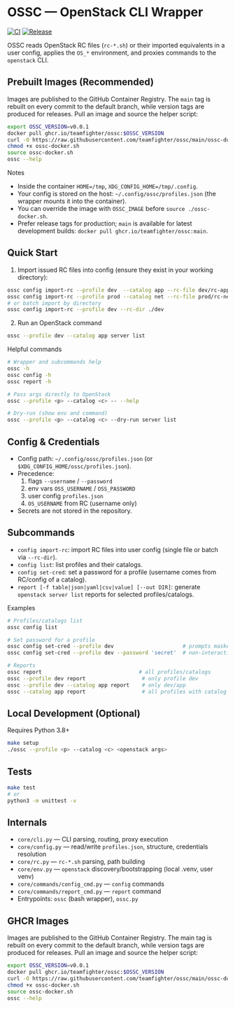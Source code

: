 # OSSC — OpenStack CLI Wrapper

[![CI](https://github.com/teamfighter/ossc/actions/workflows/ci.yml/badge.svg?branch=main)](https://github.com/teamfighter/ossc/actions/workflows/ci.yml)
[![Release](https://github.com/teamfighter/ossc/actions/workflows/release.yml/badge.svg)](https://github.com/teamfighter/ossc/actions/workflows/release.yml)

OSSC reads OpenStack RC files (`rc-*.sh`) or their imported equivalents in a user config, applies the `OS_*` environment, and proxies commands to the `openstack` CLI.

## Prebuilt Images (Recommended)

Images are published to the GitHub Container Registry. The `main` tag is rebuilt on every commit to the default branch, while version tags are produced for releases. Pull an image and source the helper script:

```bash
export OSSC_VERSION=v0.0.1
docker pull ghcr.io/teamfighter/ossc:$OSSC_VERSION
curl -O https://raw.githubusercontent.com/teamfighter/ossc/main/ossc-docker.sh
chmod +x ossc-docker.sh
source ossc-docker.sh
ossc --help
```

Notes
- Inside the container `HOME=/tmp`, `XDG_CONFIG_HOME=/tmp/.config`.
- Your config is stored on the host: `~/.config/ossc/profiles.json` (the wrapper mounts it into the container).
- You can override the image with `OSSC_IMAGE` before `source ./ossc-docker.sh`.
- Prefer release tags for production; `main` is available for latest development builds: `docker pull ghcr.io/teamfighter/ossc:main`.

## Quick Start

1) Import issued RC files into config (ensure they exist in your working directory):
```bash
ossc config import-rc --profile dev  --catalog app --rc-file dev/rc-app.sh
ossc config import-rc --profile prod --catalog net --rc-file prod/rc-net.sh
# or batch import by directory
ossc config import-rc --profile dev --rc-dir ./dev
```

2) Run an OpenStack command
```bash
ossc --profile dev --catalog app server list
```

Helpful commands
```bash
# Wrapper and subcommands help
ossc -h
ossc config -h
ossc report -h

# Pass args directly to OpenStack
ossc --profile <p> --catalog <c> -- --help

# Dry-run (show env and command)
ossc --profile <p> --catalog <c> --dry-run server list
```

## Config & Credentials

- Config path: `~/.config/ossc/profiles.json` (or `$XDG_CONFIG_HOME/ossc/profiles.json`).
- Precedence:
  1) flags `--username` / `--password`
  2) env vars `OSS_USERNAME` / `OSS_PASSWORD`
  3) user config `profiles.json`
  4) `OS_USERNAME` from RC (username only)
- Secrets are not stored in the repository.

## Subcommands

- `config import-rc`: import RC files into user config (single file or batch via `--rc-dir`).
- `config list`: list profiles and their catalogs.
- `config set-cred`: set a password for a profile (username comes from RC/config of a catalog).
- `report [-f table|json|yaml|csv|value] [--out DIR]`: generate `openstack server list` reports for selected profiles/catalogs.

Examples
```bash
# Profiles/catalogs list
ossc config list

# Set password for a profile
ossc config set-cred --profile dev                      # prompts masked input
ossc config set-cred --profile dev --password 'secret'  # non-interactive

# Reports
ossc report                               # all profiles/catalogs
ossc --profile dev report                  # only profile dev
ossc --profile dev --catalog app report    # only dev/app
ossc --catalog app report                  # all profiles with catalog app
```

## Local Development (Optional)

Requires Python 3.8+
```bash
make setup
./ossc --profile <p> --catalog <c> <openstack args>
```

## Tests

```bash
make test
# or
python3 -m unittest -v
```

## Internals

- `core/cli.py` — CLI parsing, routing, proxy execution
- `core/config.py` — read/write `profiles.json`, structure, credentials resolution
- `core/rc.py` — `rc-*.sh` parsing, path building
- `core/env.py` — `openstack` discovery/bootstrapping (local .venv, user venv)
- `core/commands/config_cmd.py` — `config` commands
- `core/commands/report_cmd.py` — `report` command
- Entrypoints: `ossc` (bash wrapper), `ossc.py`

## GHCR Images

Images are published to the GitHub Container Registry. The main tag is rebuilt on every commit to the default branch, while version tags are produced for releases. Pull an image and source the helper script:

```bash
export OSSC_VERSION=v0.0.1
docker pull ghcr.io/teamfighter/ossc:$OSSC_VERSION
curl -O https://raw.githubusercontent.com/teamfighter/ossc/main/ossc-docker.sh
chmod +x ossc-docker.sh
source ossc-docker.sh
ossc --help
```

